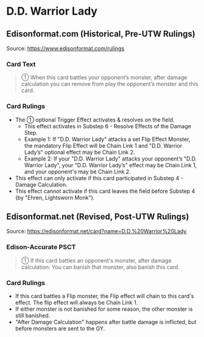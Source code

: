 # D.D. Warrior Lady

## Edisonformat.com (Historical, Pre-UTW Rulings)

Source: https://www.edisonformat.com/rulings

### Card Text

> ① When this card battles your opponent’s monster, after damage calculation you can remove from play the opponent’s monster and this card.

### Card Rulings

*   The ① optional Trigger Effect activates & resolves on the field.
    *   This effect activates in Substep 6 - Resolve Effects of the Damage Step.
    *   Example 1: If "D.D. Warrior Lady" attacks a set Flip Effect Monster, the mandatory Flip Effect will be Chain Link 1 and "D.D. Warrior Lady’s" optional effect may be Chain Link 2.
    *   Example 2: If your "D.D. Warrior Lady" attacks your opponent’s "D.D. Warrior Lady", your "D.D. Warrior Lady’s" effect may be Chain Link 1, and your opponent's may be Chain Link 2.
*   This effect can only activate if this card participated in Substep 4 - Damage Calculation.
*   This effect cannot activate if this card leaves the field before Substep 4 (by "Ehren, Lightsworn Monk").

## Edisonformat.net (Revised, Post-UTW Rulings)

Source: https://edisonformat.net/card?name=D.D.%20Warrior%20Lady

### Edison-Accurate PSCT

> ① If this card battles an opponent's monster, after damage calculation:
> You can banish that monster, also banish this card.

### Card Rulings

*   If this card battles a Flip monster, the Flip effect will chain to this card's effect. The flip effect will always be Chain Link 1.
*   If either monster is not banished for some reason, the other monster is still banished.
*   "After Damage Calculation" happens after battle damage is inflicted, but before monsters are sent to the GY.
            